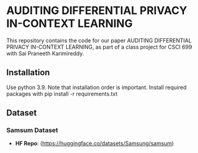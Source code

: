 # AUDITING DIFFERENTIAL PRIVACY IN-CONTEXT LEARNING

This repository contains the code for our paper AUDITING DIFFERENTIAL PRIVACY IN-CONTEXT LEARNING, as part of a class project for CSCI 699 with Sai Praneeth Karimireddy.

## Installation

Use python 3.9. Note that installation order is important.
Install required packages with pip install -r requirements.txt

## Dataset

### Samsum Dataset

- **HF Repo**: (https://huggingface.co/datasets/Samsung/samsum)